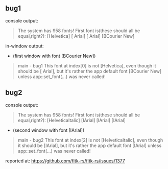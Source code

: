 bug1
------
console output:

> The system has 958 fonts! First font is(these should all be equal,right?): [Helvetica] [ Arial] [ Arial] [BCourier New]

in-window output:
* (first window with font [BCourier New])

> main - bug1
> This font at index[0] is not [Helvetica], even though it should be [ Arial], but it's rather the app default font [BCourier New] unless app::set_font(...) was never called!


bug2
------
console output:
> The system has 958 fonts! First font is(these should all be equal,right?): [HelveticaItalic] [IArial] [IArial] [IArial]

* (second window with font [IArial])

> main - bug2
> This font at index[2] is not [HelveticaItalic], even though it should be [IArial], but it's rather the app default font [IArial] unless app::set_font(...) was never called!



reported at: https://github.com/fltk-rs/fltk-rs/issues/1377
